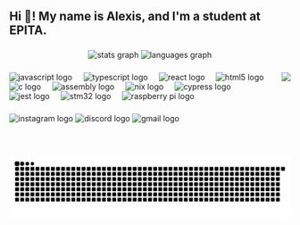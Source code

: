<h2 align="left">Hi 👋! My name is Alexis, and I'm a student at EPITA.</h2>

###

<div align="center">
  <img src="https://github-readme-stats-volrod01s-projects.vercel.app/api/top-langs?username=volrod01&exclude_repo=AtelierJS,github-readme-stats,eplace&hide=html,css&locale=en&hide_title=false&layout=compact&card_width=320&langs_count=5&theme=dracula&hide_border=false&cache_seconds=43200" height="150" alt="stats graph"  />
  <img src="https://github-readme-stats-volrod01s-projects.vercel.app/api?username=volrod01&hide_title=false&hide_rank=false&show_icons=true&include_all_commits=true&count_private=true&disable_animations=false&theme=dracula&locale=en&hide_border=false&cache_seconds=43200" height="150" alt="languages graph"  />
</div>

###

<img align="right" height="150" src="https://media0.giphy.com/media/v1.Y2lkPTc5MGI3NjExNXg2bm5oOXhoejZ4ODNtM3V0dHBic3l6cTF4bDBjcmN6OGF2eHAxeCZlcD12MV9pbnRlcm5hbF9naWZfYnlfaWQmY3Q9Zw/9z1ij3PZG20QU/giphy.gif"  />

###

<div align="left">
  <img src="https://cdn.jsdelivr.net/gh/devicons/devicon/icons/javascript/javascript-original.svg" height="30" alt="javascript logo" />
  <img width="12" />
  <img src="https://cdn.jsdelivr.net/gh/devicons/devicon/icons/typescript/typescript-original.svg" height="30" alt="typescript logo" />
  <img width="12" />
  <img src="https://cdn.jsdelivr.net/gh/devicons/devicon/icons/react/react-original.svg" height="30" alt="react logo" />
  <img width="12" />
  <img src="https://cdn.jsdelivr.net/gh/devicons/devicon/icons/html5/html5-original.svg" height="30" alt="html5 logo" />
  <img width="12" />
  <img src="https://cdn.jsdelivr.net/gh/devicons/devicon/icons/c/c-original.svg" height="30" alt="c logo" />
  <img width="12" />
  <img src="https://www.svgrepo.com/show/373445/assembly.svg" height="30" alt="assembly logo" />
  <img width="12" />
  <img src="https://cdn.jsdelivr.net/gh/devicons/devicon/icons/nixos/nixos-original.svg" height="30" alt="nix logo" />
  <img width="12" />
  <img src="https://cdn.jsdelivr.net/gh/devicons/devicon/icons/cypressio/cypressio-original.svg" height="30" alt="cypress logo" />
  <img width="12" />
  <img src="https://cdn.jsdelivr.net/gh/devicons/devicon/icons/jest/jest-plain.svg" height="30" alt="jest logo" />
  <img width="12" />
  <img src="https://fr.mathworks.com/hardware-support/stm32/_jcr_content/mainParsys/band_1064257838_copy/mainParsys/columns_copy/2e914123-2fa7-423e-9f11-f574cbf57caa/image_copy_copy_copy.adapt.full.medium.svg/1749838473896.svg" height="30" alt="stm32 logo" />
  <img width="12" />
  <img src="https://cdn.jsdelivr.net/gh/devicons/devicon/icons/raspberrypi/raspberrypi-original.svg" height="30" alt="raspberry pi logo" />
</div>

###

<div align="left">
  <img src="https://img.shields.io/static/v1?message=Instagram&logo=instagram&label=&color=E4405F&logoColor=white&labelColor=&style=for-the-badge" height="35" alt="instagram logo"  />
  <img src="https://img.shields.io/static/v1?message=Discord&logo=discord&label=&color=7289DA&logoColor=white&labelColor=&style=for-the-badge" height="35" alt="discord logo"  />
  <img src="https://img.shields.io/static/v1?message=Gmail&logo=gmail&label=&color=D14836&logoColor=white&labelColor=&style=for-the-badge" height="35" alt="gmail logo"  />
</div>

###

<br clear="both">

<img src="https://raw.githubusercontent.com/volrod01/volrod01/output/snake.svg" alt="Snake animation" />

###
